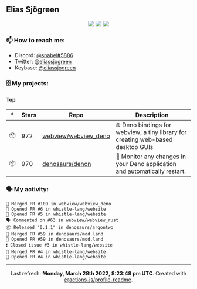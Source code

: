 ## Elias Sjögreen

<p align="center">
  <img src="https://img.shields.io/badge/🎂-dec. 2003-success" />
  <img src="https://img.shields.io/badge/🌎-Stockholm-informational" />
  <img src="https://img.shields.io/badge/👦-He/Him-informational" />
</p>

### 📫 How to reach me:

- Discord: [@snabel#5886](https://discord.com/users/267978757799673866)
- Twitter: [@eliassjogreen](https://twitter.com/eliassjogreen)
- Keybase: [@eliassjogreen](https://keybase.io/eliassjogreen)

### 🗄 My projects:

#### Top
|*|Stars|Repo|Description|
|---|---|---|---|
| 📦 | 972 | [webview/webview_deno](https://github.com/webview/webview_deno) | 🌐 Deno bindings for webview, a tiny library for creating web-based desktop GUIs |
| 📦 | 970 | [denosaurs/denon](https://github.com/denosaurs/denon) | 👀 Monitor any changes in your Deno application and automatically restart. |

### 🗣 My activity:

```
🎉 Merged PR #109 in webview/webview_deno
💪 Opened PR #6 in whistle-lang/website
💪 Opened PR #5 in whistle-lang/website
🗣 Commented on #63 in webview/webview_rust
📦 Released "0.1.1" in denosaurs/argontwo
🎉 Merged PR #59 in denosaurs/mod.land
💪 Opened PR #59 in denosaurs/mod.land
❗️ Closed issue #3 in whistle-lang/website
🎉 Merged PR #4 in whistle-lang/website
💪 Opened PR #4 in whistle-lang/website
```

------------
<p align="center">Last refresh: <b>Monday, March 28th 2022, 8:23:48 pm UTC</b>. Created with <a href=https://github.com/marketplace/actions/profile-readme>@actions-js/profile-readme</a>.</p>
